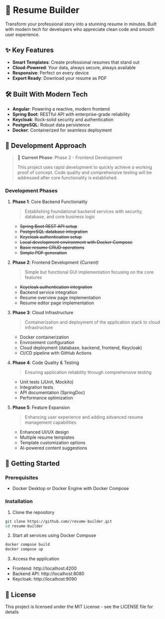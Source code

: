 # 🚀 Resume Builder

Transform your professional story into a stunning resume in minutes. Built with modern tech for developers who appreciate clean code and smooth user experience.

## ✨ Key Features

- **Smart Templates**: Create professional resumes that stand out
- **Cloud-Powered**: Your data, always secure, always available
- **Responsive**: Perfect on every device
- **Export Ready**: Download your resume as PDF

## 🛠️ Built With Modern Tech

- **Angular**: Powering a reactive, modern frontend
- **Spring Boot**: RESTful API with enterprise-grade reliability
- **Keycloak**: Rock-solid security and authentication
- **PostgreSQL**: Robust data persistence
- **Docker**: Containerized for seamless deployment

## 🎯 Development Approach

> 🚧 **Current Phase**: Phase 2 - Frontend Development
> 
> This project uses rapid development to quickly achieve a working proof of concept. Code quality and comprehensive testing will be addressed after core functionality is established.

### Development Phases

1. **Phase 1**: Core Backend Functionality
   > Establishing foundational backend services with security, database, and core business logic
   - ~~Spring Boot REST API setup~~
   - ~~PostgreSQL database integration~~
   - ~~Keycloak authentication setup~~
   - ~~Local development environment with Docker Compose~~
   - ~~Basic resume CRUD operations~~
   - ~~Simple PDF generation~~

2. **Phase 2**: Frontend Development *(Current)*
   > Simple but functional GUI implementation focusing on the core features
   - ~~Keycloak authentication integration~~
   - Backend service integration
   - Resume overview page implementation
   - Resume editor page implementation

3. **Phase 3**: Cloud Infrastructure
   > Containerization and deployment of the application stack to cloud infrastructure
   - Docker containerization
   - Environment configuration
   - Cloud deployment (database, backend, frontend, Keycloak)
   - CI/CD pipeline with GitHub Actions

4. **Phase 4**: Code Quality & Testing
   > Ensuring application reliability through comprehensive testing
   - Unit tests (JUnit, Mockito)
   - Integration tests
   - API documentation (SpringDoc)
   - Performance optimization

5. **Phase 5**: Feature Expansion
   > Enhancing user experience and adding advanced resume management capabilities
   - Enhanced UI/UX design
   - Multiple resume templates
   - Template customization options
   - AI-powered content suggestions

## 🚀 Getting Started

### Prerequisites
- Docker Desktop or Docker Engine with Docker Compose

### Installation

1. Clone the repository
```bash
git clone https://github.com//resume-builder.git
cd resume-builder
```

2. Start all services using Docker Compose
```bash
docker compose build
docker compose up
```

3. Access the application
- Frontend: http://localhost:4200
- Backend API: http://localhost:8080
- Keycloak: http://localhost:9090

## 📝 License

This project is licensed under the MIT License - see the LICENSE file for details